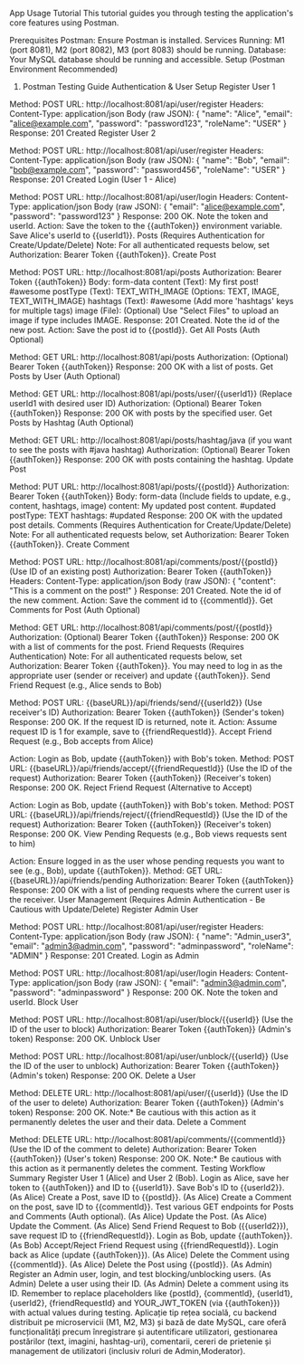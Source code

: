App Usage Tutorial
This tutorial guides you through testing the application's core features using Postman.

Prerequisites
Postman: Ensure Postman is installed.
Services Running: M1 (port 8081), M2 (port 8082), M3 (port 8083) should be running.
Database: Your MySQL database should be running and accessible.
Setup (Postman Environment Recommended)
1. Postman Testing Guide
Authentication & User Setup
Register User 1

Method: POST
URL: http://localhost:8081/api/user/register
Headers: Content-Type: application/json
Body (raw JSON):
{
    "name": "Alice",
    "email": "alice@example.com",
    "password": "password123",
    "roleName": "USER"
}
Response: 201 Created
Register User 2

Method: POST
URL: http://localhost:8081/api/user/register
Headers: Content-Type: application/json
Body (raw JSON):
{
    "name": "Bob",
    "email": "bob@example.com",
    "password": "password456",
    "roleName": "USER"
}
Response: 201 Created
Login (User 1 - Alice)

Method: POST
URL: http://localhost:8081/api/user/login
Headers: Content-Type: application/json
Body (raw JSON):
{
    "email": "alice@example.com",
    "password": "password123"
}
Response: 200 OK. Note the token and userId.
Action: Save the token to the {{authToken}} environment variable. Save Alice's userId to {{userId1}}.
Posts (Requires Authentication for Create/Update/Delete)
Note: For all authenticated requests below, set Authorization: Bearer Token {{authToken}}.
Create Post

Method: POST
URL: http://localhost:8081/api/posts
Authorization: Bearer Token {{authToken}}
Body: form-data
content (Text): My first post! #awesome
postType (Text): TEXT_WITH_IMAGE (Options: TEXT, IMAGE, TEXT_WITH_IMAGE)
hashtags (Text): #awesome (Add more 'hashtags' keys for multiple tags)
image (File): (Optional) Use "Select Files" to upload an image if type includes IMAGE.
Response: 201 Created. Note the id of the new post.
Action: Save the post id to {{postId}}.
Get All Posts (Auth Optional)

Method: GET
URL: http://localhost:8081/api/posts
Authorization: (Optional) Bearer Token {{authToken}}
Response: 200 OK with a list of posts.
Get Posts by User (Auth Optional)

Method: GET
URL: http://localhost:8081/api/posts/user/{{userId1}} (Replace userId1 with desired user ID)
Authorization: (Optional) Bearer Token {{authToken}}
Response: 200 OK with posts by the specified user.
Get Posts by Hashtag (Auth Optional)

Method: GET
URL: http://localhost:8081/api/posts/hashtag/java (if you want to see the posts with #java hashtag)
Authorization: (Optional) Bearer Token {{authToken}}
Response: 200 OK with posts containing the hashtag.
Update Post

Method: PUT
URL: http://localhost:8081/api/posts/{{postId}}
Authorization: Bearer Token {{authToken}}
Body: form-data (Include fields to update, e.g., content, hashtags, image)
content: My updated post content. #updated
postType: TEXT
hashtags: #updated
Response: 200 OK with the updated post details.
Comments (Requires Authentication for Create/Update/Delete)
Note: For all authenticated requests below, set Authorization: Bearer Token {{authToken}}.
Create Comment

Method: POST
URL: http://localhost:8081/api/comments/post/{{postId}} (Use ID of an existing post)
Authorization: Bearer Token {{authToken}}
Headers: Content-Type: application/json
Body (raw JSON):
{
    "content": "This is a comment on the post!"
}
Response: 201 Created. Note the id of the new comment.
Action: Save the comment id to {{commentId}}.
Get Comments for Post (Auth Optional)

Method: GET
URL: http://localhost:8081/api/comments/post/{{postId}}
Authorization: (Optional) Bearer Token {{authToken}}
Response: 200 OK with a list of comments for the post.
Friend Requests (Requires Authentication)
Note: For all authenticated requests below, set Authorization: Bearer Token {{authToken}}. You may need to log in as the appropriate user (sender or receiver) and update {{authToken}}.
Send Friend Request (e.g., Alice sends to Bob)

Method: POST
URL: {{baseURL}}/api/friends/send/{{userId2}} (Use receiver's ID)
Authorization: Bearer Token {{authToken}} (Sender's token)
Response: 200 OK. If the request ID is returned, note it.
Action: Assume request ID is 1 for example, save to {{friendRequestId}}.
Accept Friend Request (e.g., Bob accepts from Alice)

Action: Login as Bob, update {{authToken}} with Bob's token.
Method: POST
URL: {{baseURL}}/api/friends/accept/{{friendRequestId}} (Use the ID of the request)
Authorization: Bearer Token {{authToken}} (Receiver's token)
Response: 200 OK.
Reject Friend Request (Alternative to Accept)

Action: Login as Bob, update {{authToken}} with Bob's token.
Method: POST
URL: {{baseURL}}/api/friends/reject/{{friendRequestId}} (Use the ID of the request)
Authorization: Bearer Token {{authToken}} (Receiver's token)
Response: 200 OK.
View Pending Requests (e.g., Bob views requests sent to him)

Action: Ensure logged in as the user whose pending requests you want to see (e.g., Bob), update {{authToken}}.
Method: GET
URL: {{baseURL}}/api/friends/pending
Authorization: Bearer Token {{authToken}}
Response: 200 OK with a list of pending requests where the current user is the receiver.
User Management (Requires Admin Authentication - Be Cautious with Update/Delete)
Register Admin User

Method: POST
URL: http://localhost:8081/api/user/register
Headers: Content-Type: application/json
Body (raw JSON):
{
"name": "Admin_user3",
"email": "admin3@admin.com",
"password": "adminpassword",
"roleName": "ADMIN"
}
Response: 201 Created.
Login as Admin

Method: POST
URL: http://localhost:8081/api/user/login
Headers: Content-Type: application/json
Body (raw JSON):
{
"email": "admin3@admin.com",
"password": "adminpassword"
}
Response: 200 OK. Note the token and userId.
Block User

Method: POST
URL: http://localhost:8081/api/user/block/{{userId}} (Use the ID of the user to block)
Authorization: Bearer Token {{authToken}} (Admin's token)
Response: 200 OK.
Unblock User

Method: POST
URL: http://localhost:8081/api/user/unblock/{{userId}} (Use the ID of the user to unblock)
Authorization: Bearer Token {{authToken}} (Admin's token)
Response: 200 OK.
Delete a User

Method: DELETE
URL: http://localhost:8081/api/user/{{userId}} (Use the ID of the user to delete)
Authorization: Bearer Token {{authToken}} (Admin's token)
Response: 200 OK.
Note:* Be cautious with this action as it permanently deletes the user and their data.
Delete a Comment

Method: DELETE
URL: http://localhost:8081/api/comments/{{commentId}} (Use the ID of the comment to delete)
Authorization: Bearer Token {{authToken}} (User's token)
Response: 200 OK.
Note:* Be cautious with this action as it permanently deletes the comment.
Testing Workflow Summary
Register User 1 (Alice) and User 2 (Bob).
Login as Alice, save her token to {{authToken}} and ID to {{userId1}}. Save Bob's ID to {{userId2}}.
(As Alice) Create a Post, save ID to {{postId}}.
(As Alice) Create a Comment on the post, save ID to {{commentId}}.
Test various GET endpoints for Posts and Comments (Auth optional).
(As Alice) Update the Post.
(As Alice) Update the Comment.
(As Alice) Send Friend Request to Bob ({{userId2}}), save request ID to {{friendRequestId}}.
Login as Bob, update {{authToken}}.
(As Bob) Accept/Reject Friend Request using {{friendRequestId}}.
Login back as Alice (update {{authToken}}).
(As Alice) Delete the Comment using {{commentId}}.
(As Alice) Delete the Post using {{postId}}.
(As Admin) Register an Admin user, login, and test blocking/unblocking users.
(As Admin) Delete a user using their ID.
(As Admin) Delete a comment using its ID.
Remember to replace placeholders like {postId}, {commentId}, {userId1}, {userId2}, {friendRequestId} and YOUR_JWT_TOKEN (via {{authToken}}) with actual values during testing.
Aplicație tip rețea socială, cu backend distribuit pe microservicii (M1, M2, M3) și bază de date MySQL, care oferă funcționalități precum înregistrare și autentificare utilizatori, gestionarea postărilor (text, imagini, hashtag-uri), comentarii, cereri de prietenie și management de utilizatori (inclusiv roluri de Admin,Moderator).
